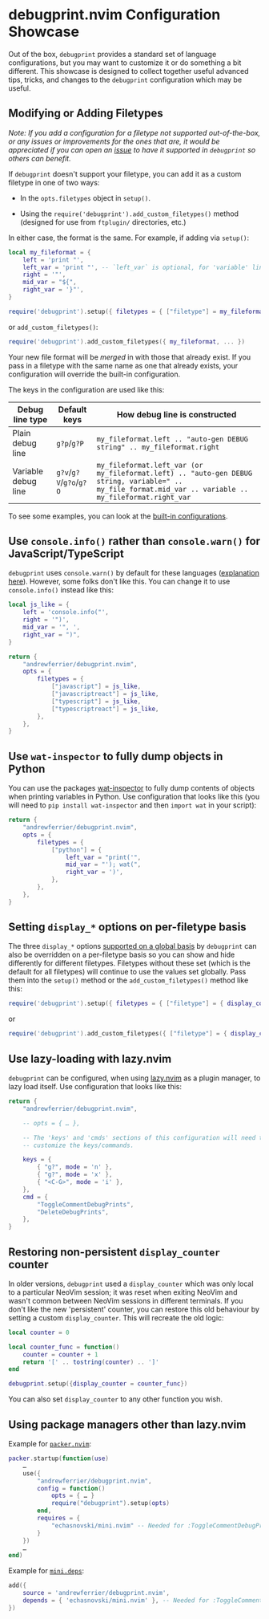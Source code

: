 # debugprint.nvim Configuration Showcase

Out of the box, `debugprint` provides a standard set of language configurations, but you may want to customize it or do something a bit different. This showcase is designed to collect together useful advanced tips, tricks, and changes to the `debugprint` configuration which may be useful.

## Modifying or Adding Filetypes

*Note: If you add a configuration for a filetype not supported out-of-the-box, or any issues or improvements for the ones that are, it would be appreciated if you can open an [issue](https://github.com/andrewferrier/debugprint.nvim/issues/new) to have it supported in `debugprint` so others can benefit.*

If `debugprint` doesn't support your filetype, you can add it as a custom filetype in one of two ways:

- In the `opts.filetypes` object in `setup()`.

- Using the `require('debugprint').add_custom_filetypes()` method (designed for use from `ftplugin/` directories, etc.)

In either case, the format is the same. For example, if adding via `setup()`:

```lua
local my_fileformat = {
    left = 'print "',
    left_var = 'print "', -- `left_var` is optional, for 'variable' lines only; `left` will be used if it's not present
    right = '"',
    mid_var = "${",
    right_var = '}"',
}

require('debugprint').setup({ filetypes = { ["filetype"] = my_fileformat, ["another_filetype"] = another_of_my_fileformats, ... }})
```

or `add_custom_filetypes()`:

```lua
require('debugprint').add_custom_filetypes({ my_fileformat, ... })
```

Your new file format will be *merged* in with those that already exist. If you pass in a filetype with the same name as one that already exists, your configuration will override the built-in configuration.

The keys in the configuration are used like this:

| Debug line type     | Default keys            | How debug line is constructed                                                                                                                           |
| ------------------- | ----------------------- | ------------------------------------------------------------------------------------------------------------------------------------------------------- |
| Plain debug line    | `g?p`/`g?P`             | `my_fileformat.left .. "auto-gen DEBUG string" .. my_fileformat.right`                                                                                  |
| Variable debug line | `g?v`/`g?V`/`g?o`/`g?O` | `my_fileformat.left_var (or my_fileformat.left) .. "auto-gen DEBUG string, variable=" .. my_file_format.mid_var .. variable .. my_fileformat.right_var` |

To see some examples, you can look at the [built-in configurations](lua/debugprint/filetypes.lua).

## Use `console.info()` rather than `console.warn()` for JavaScript/TypeScript

`debugprint` uses `console.warn()` by default for these languages ([explanation here](https://github.com/andrewferrier/debugprint.nvim/issues/72#issuecomment-1902469694)). However, some folks don't like this. You can change it to use `console.info()` instead like this:

```lua
local js_like = {
    left = 'console.info("',
    right = '")',
    mid_var = '", ',
    right_var = ")",
}

return {
    "andrewferrier/debugprint.nvim",
    opts = {
        filetypes = {
            ["javascript"] = js_like,
            ["javascriptreact"] = js_like,
            ["typescript"] = js_like,
            ["typescriptreact"] = js_like,
        },
    },
}
```

## Use `wat-inspector` to fully dump objects in Python

You can use the packages [wat-inspector](https://pypi.org/project/wat-inspector/) to fully dump contents of objects when printing variables in Python. Use configuration that looks like this (you will need to `pip install wat-inspector` and then `import wat` in your script):

```lua
return {
    "andrewferrier/debugprint.nvim",
    opts = {
        filetypes = {
            ["python"] = {
                left_var = "print('",
                mid_var = "'); wat(",
                right_var = ')',
            },
        },
    },
}
```

## Setting `display_*` options on per-filetype basis

The three `display_*` options [supported on a global basis](README.md#other-options) by `debugprint` can also be overridden on a per-filetype basis so you can show and hide differently for different filetypes. Filetypes without these set (which is the default for all filetypes) will continue to use the values set globally. Pass them into the `setup()` method or the `add_custom_filetypes()` method like this:

```lua
require('debugprint').setup({ filetypes = { ["filetype"] = { display_counter = false }}})
```

or

```lua
require('debugprint').add_custom_filetypes({ ["filetype"] = { display_counter = false }, … })
```

## Use lazy-loading with lazy.nvim

`debugprint` can be configured, when using [lazy.nvim](https://github.com/folke/lazy.nvim) as a plugin manager, to lazy load itself. Use configuration that looks like this:

```lua
return {
    "andrewferrier/debugprint.nvim",

    -- opts = { … },

    -- The 'keys' and 'cmds' sections of this configuration will need to be adjusted if you
    -- customize the keys/commands.

    keys = {
        { "g?", mode = 'n' },
        { "g?", mode = 'x' },
        { "<C-G>", mode = 'i' },
    },
    cmd = {
        "ToggleCommentDebugPrints",
        "DeleteDebugPrints",
    },
}
```

## Restoring non-persistent `display_counter` counter

In older versions, `debugprint` used a `display_counter` which was only local to a particular NeoVim session; it was reset when exiting NeoVim and wasn't common between NeoVim sessions in different terminals. If you don't like the new 'persistent' counter, you can restore this old behaviour by setting a custom `display_counter`. This will recreate the old logic:

```lua
local counter = 0

local counter_func = function()
    counter = counter + 1
    return '[' .. tostring(counter) .. ']'
end

debugprint.setup({display_counter = counter_func})
```

You can also set `display_counter` to any other function you wish.

## Using package managers other than lazy.nvim

Example for [`packer.nvim`](https://github.com/wbthomason/packer.nvim):

```lua
packer.startup(function(use)
    …
    use({
        "andrewferrier/debugprint.nvim",
        config = function()
            opts = { … }
            require("debugprint").setup(opts)
        end,
        requires = {
            "echasnovski/mini.nvim" -- Needed for :ToggleCommentDebugPrints (not needed for NeoVim 0.10+)
        }
    })
    …
end)
```

Example for [`mini.deps`](https://github.com/echasnovski/mini.nvim):

```lua
add({
    source = 'andrewferrier/debugprint.nvim',
    depends = { 'echasnovski/mini.nvim' }, -- Needed for :ToggleCommentDebugPrints (not needed for NeoVim 0.10+)
})
```
